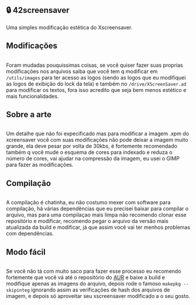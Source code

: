## 🔒 42screensaver
Uma simples modificação estética do Xscreensaver.
<img src="https://user-images.githubusercontent.com/73097560/115834477-dbab4500-a447-11eb-908a-139a6edaec5c.gif" alt="">

## Modificações
<img src="https://user-images.githubusercontent.com/73097560/115834477-dbab4500-a447-11eb-908a-139a6edaec5c.gif" alt="">

Foram mudadas pouquissimas coisas, se você quiser fazer suas proprias modificações nos arquivos saiba que você tem q modificar em ```/utils/images``` para ter acesso as logos (sendo as logos que eu modifiquei as logos de exibição do lock da tela) e também no ```/drive/XScreenSaver.ad``` para modificar os textos, fora isso acredito que seja bem menos estético e mais funcionalidades.

## Sobre a arte
<img src="https://user-images.githubusercontent.com/73097560/115834477-dbab4500-a447-11eb-908a-139a6edaec5c.gif" alt="">

Um detalhe que não foi expecificado mas para modificar a imagem .xpm do xcreensaver você com suas modificações não pode deixar a imagem muito grande, ela deve pesar por volta de 30kbs, é fortemente recomendado também q você mude o esquema de cores para indexado e reduza o número de cores, vai ajudar na compressão da imagem, eu usei o GIMP para fazer as modificações.

## Compilação
<img src="https://user-images.githubusercontent.com/73097560/115834477-dbab4500-a447-11eb-908a-139a6edaec5c.gif" alt="">

A compilação é chatinha, eu não costumo mexer com software para compilação, há várias dependências que eu precisei baixar para compilar o arquivo, mas para uma compilaçao mais limpa não recomendo clonar esse repositório e modificar, recomendo pegar o arquivo da versão mais atualizada da build e modificar, já que assim você vai ter menhos problemas com dependências.

## Modo fácil
<img src="https://user-images.githubusercontent.com/73097560/115834477-dbab4500-a447-11eb-908a-139a6edaec5c.gif" alt="">

Se você não tá com muito saco para fazer esse processo eu recomendo fortemente que você vá até o repositório do [AUR](https://aur.archlinux.org/packages/xscreensaver-arch-logo) e baixe a build e modifique apenas as imagens do arquivo, depois rode o famoso `makepkg --skipinteg` ignorando assim as verificações de hash dos arquivos de imagem, e depois só aproveitar seu xscreensaver modificado a o seu gosto. 

